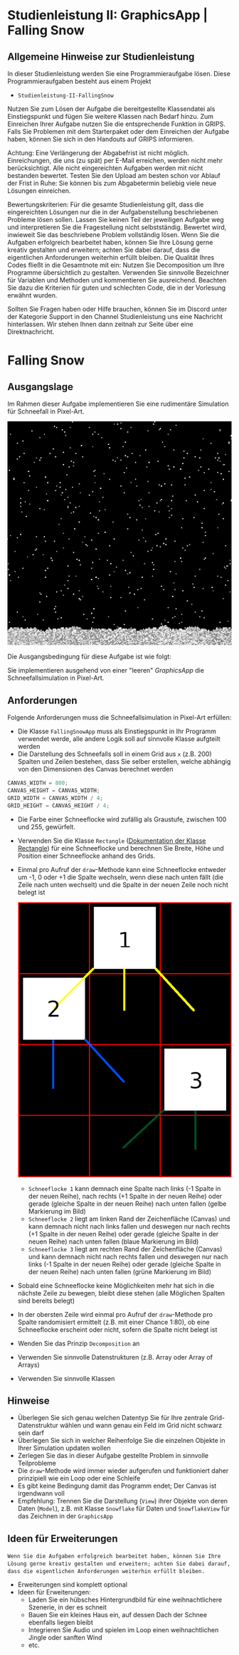 # Studienleistung II: GraphicsApp | Falling Snow

## Allgemeine Hinweise zur Studienleistung
In dieser Studienleistung werden Sie eine Programmieraufgabe lösen.
Diese Programmieraufgaben besteht aus einem Projekt
* ```Studienleistung-II-FallingSnow```

Nutzen Sie zum Lösen der Aufgabe die bereitgestellte Klassendatei als Einstiegspunkt und fügen Sie weitere Klassen nach Bedarf hinzu.
Zum Einreichen Ihrer Aufgabe nutzen Sie die entsprechende Funktion in GRIPS.
Falls Sie Problemen mit dem Starterpaket oder dem Einreichen der Aufgabe haben, können Sie sich in den Handouts auf GRIPS informieren.

Achtung: Eine Verlängerung der Abgabefrist ist nicht möglich.
Einreichungen, die uns (zu spät) per E-Mail erreichen, werden nicht mehr berücksichtigt.
Alle nicht eingereichten Aufgaben werden mit nicht bestanden bewertet.
Testen Sie den Upload am besten schon vor Ablauf der Frist in Ruhe: Sie können bis zum Abgabetermin beliebig viele neue Lösungen einreichen.

Bewertungskriterien: Für die gesamte Studienleistung gilt, dass die eingereichten Lösungen nur die in der Aufgabenstellung beschriebenen Probleme lösen sollen.
Lassen Sie keinen Teil der jeweiligen Aufgabe weg und interpretieren Sie die Fragestellung nicht selbstständig.
Bewertet wird, inwieweit Sie das beschriebene Problem vollständig lösen.
Wenn Sie die Aufgaben erfolgreich bearbeitet haben, können Sie Ihre Lösung gerne kreativ gestalten und erweitern; achten Sie dabei darauf, dass die eigentlichen Anforderungen weiterhin erfüllt bleiben.
Die Qualität Ihres Codes fließt in die Gesamtnote mit ein: Nutzen Sie Decomposition um Ihre Programme übersichtlich zu gestalten.
Verwenden Sie sinnvolle Bezeichner für Variablen und Methoden und kommentieren Sie ausreichend.
Beachten Sie dazu die Kriterien für guten und schlechten Code, die in der Vorlesung erwähnt wurden.

Sollten Sie Fragen haben oder Hilfe brauchen, können Sie im Discord unter der Kategorie Support in den Channel Studienleistung uns eine Nachricht hinterlassen.
Wir stehen Ihnen dann zeitnah zur Seite über eine Direktnachricht.

# Falling Snow

## Ausgangslage
Im Rahmen dieser Aufgabe implementieren Sie eine rudimentäre Simulation für Schneefall in Pixel-Art.

![Falling Snow](./docs/snowfall.png)

Die Ausgangsbedingung für diese Aufgabe ist wie folgt:

Sie implementieren ausgehend von einer "leeren" *GraphicsApp* die Schneefallsimulation in Pixel-Art.

## Anforderungen
Folgende Anforderungen muss die Schneefallsimulation in Pixel-Art erfüllen:

* Die Klasse `FallingSnowApp` muss als Einstiegspunkt in Ihr Programm verwendet werde, alle andere Logik soll auf sinnvolle Klasse aufgteilt werden
* Die Darstellung des Schneefalls soll in einem Grid aus `x` (z.B. 200) Spalten und Zeilen bestehen, dass Sie selber erstellen, welche abhängig von den Dimensionen des Canvas berechnet werden

```java
CANVAS_WIDTH = 800; 
CANVAS_HEIGHT = CANVAS_WIDTH;
GRID_WIDTH = CANVAS_WIDTH / 4;
GRID_HEIGHT = CANVAS_HEIGHT / 4;
```

* Die Farbe einer Schneeflocke wird zufällig als Graustufe, zwischen 100 und 255, gewürfelt.
* Verwenden Sie die Klasse `Rectangle` ([Dokumentation der Klasse Rectangle](https://oop-regensburg.github.io/GraphicsApp-Reborn-Library/html/classde_1_1ur_1_1mi_1_1oop_1_1graphics_1_1_rectangle.html)) für eine Schneeflocke und berechnen Sie Breite, Höhe und Position einer Schneeflocke anhand des Grids.  
* Einmal pro Aufruf der `draw`-Methode kann eine Schneeflocke entweder um -1, 0 oder +1 die Spalte wechseln, wenn diese nach unten fällt (die Zeile nach unten wechselt) und die Spalte in der neuen Zeile noch nicht belegt ist
  
  ![Falling Snow](./docs/movement_directions.png)
  
  * `Schneeflocke 1` kann demnach eine Spalte nach links (-1 Spalte in der neuen Reihe), nach rechts (+1 Spalte in der neuen Reihe) oder gerade (gleiche Spalte in der neuen Reihe) nach unten fallen (gelbe Markierung im Bild)
  * `Schneeflocke 2` liegt am linken Rand der Zeichenfläche (Canvas) und kann demnach nicht nach links fallen und deswegen nur nach rechts (+1 Spalte in der neuen Reihe) oder gerade (gleiche Spalte in der neuen Reihe) nach unten fallen (blaue Markierung im Bild) 
  * `Schneeflocke 3` liegt am rechten Rand der Zeichenfläche (Canvas) und kann demnach nicht nach rechts fallen und deswegen nur nach links (-1 Spalte in der neuen Reihe) oder gerade (gleiche Spalte in der neuen Reihe) nach unten fallen (grüne Markierung im Bild)
* Sobald eine Schneeflocke keine Möglichkeiten mehr hat sich in die nächste Zeile zu bewegen, bleibt diese stehen (alle Möglichen Spalten sind bereits belegt) 
* In der obersten Zeile wird einmal pro Aufruf der `draw`-Methode pro Spalte randomisiert ermittelt (z.B. mit einer Chance 1:80), ob eine Schneeflocke erscheint oder nicht, sofern die Spalte nicht belegt ist
* Wenden Sie das Prinzip `Decomposition` an
* Verwenden Sie sinnvolle Datenstrukturen (z.B. Array oder Array of Arrays)
* Verwenden Sie sinnvolle Klassen

## Hinweise
* Überlegen Sie sich genau welchen Datentyp Sie für Ihre zentrale Grid-Datenstruktur wählen und wann genau ein Feld im Grid nicht schwarz sein darf
* Überlegen Sie sich in welcher Reihenfolge Sie die einzelnen Objekte in Ihrer Simulation updaten wollen
* Zerlegen Sie das in dieser Aufgabe gestellte Problem in sinnvolle Teilprobleme
* Die `draw`-Methode wird immer wieder aufgerufen und funktioniert daher prinzipiell wie ein Loop oder eine Schleife
* Es gibt keine Bedingung damit das Programm endet; Der Canvas ist irgendwann voll
* Empfehlung: Trennen Sie die Darstellung (`View`) ihrer Objekte von deren Daten (`Model`), z.B. mit Klasse `Snowflake` für Daten und `SnowflakeView` für das Zeichnen in der `GraphicsApp`

## Ideen für Erweiterungen
```Wenn Sie die Aufgaben erfolgreich bearbeitet haben, können Sie Ihre Lösung gerne kreativ gestalten und erweitern; achten Sie dabei darauf, dass die eigentlichen Anforderungen weiterhin erfüllt bleiben.```
* Erweiterungen sind komplett optional
* Ideen für Erweiterungen:
  * Laden Sie ein hübsches Hintergrundbild für eine weihnachtlichere Szenerie, in der es schneit
  * Bauen Sie ein kleines Haus ein, auf dessen Dach der Schnee ebenfalls liegen bleibt
  * Integrieren Sie Audio und spielen im Loop einen weihnachtlichen Jingle oder sanften Wind
  * etc.
